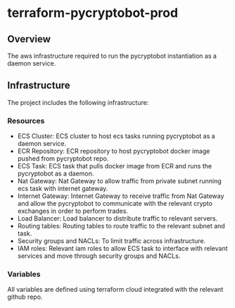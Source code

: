 # terraform-pycryptobot-prod

## Overview

The aws infrastructure required to run the pycryptobot instantiation as a daemon service.

## Infrastructure

The project includes the following infrastructure:

### Resources

* ECS Cluster: ECS cluster to host ecs tasks running pycryptobot as a daemon service.
* ECR Repository: ECR repository to host pycryptobot docker image pushed from pycryptobot repo.
* ECS Task: ECS task that pulls docker image from ECR and runs the pycryptobot as a daemon.
* Nat Gateway: Nat Gateway to allow traffic from private subnet running ecs task with internet gateway.
* Internet Gateway: Internet Gateway to receive traffic from Nat Gateway and allow the pycryptobot to communicate with the relevant crypto exchanges in order to perform trades.
* Load Balancer: Load balancer to distribute traffic to relevant servers.
* Routing tables: Routing tables to route traffic to the relevant subnet and task.
* Security groups and NACLs: To limit traffic across infrastructure.
* IAM roles: Relevant iam roles to allow ECS task to interface with relevant services and move through security groups and NACLs.

### Variables

All variables are defined using terraform cloud integrated with the relevant github repo.